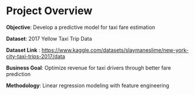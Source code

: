 # Project Overview

**Objective**: Develop a predictive model for taxi fare estimation

**Dataset**: 2017 Yellow Taxi Trip Data

**Dataset Link** : https://www.kaggle.com/datasets/slaymaneslime/new-york-city-taxi-trips-2017/data

**Business Goal**: Optimize revenue for taxi drivers through better fare prediction

**Methodology**: Linear regression modeling with feature engineering
